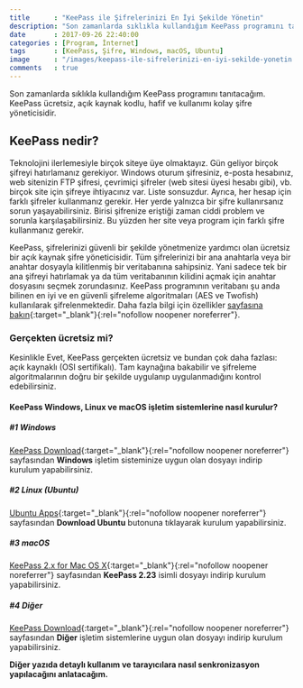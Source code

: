 ```yaml
---
title      : "KeePass ile Şifrelerinizi En İyi Şekilde Yönetin"
description: "Son zamanlarda sıklıkla kullandığım KeePass programını tanıtacağım. KeePass ücretsiz, açık kaynak kodlu, hafif ve kullanımı kolay şifre yöneticisidir."
date       : 2017-09-26 22:40:00
categories : [Program, İnternet]
tags       : [KeePass, Şifre, Windows, macOS, Ubuntu]
image      : "/images/keepass-ile-sifrelerinizi-en-iyi-sekilde-yonetin.png"
comments   : true
---
```


Son zamanlarda sıklıkla kullandığım KeePass programını tanıtacağım. KeePass ücretsiz, açık kaynak kodlu, hafif ve kullanımı kolay şifre yöneticisidir.

## KeePass nedir? 
Teknolojini ilerlemesiyle birçok siteye üye olmaktayız. Gün geliyor birçok şifreyi hatırlamanız gerekiyor. Windows oturum şifresiniz, e-posta hesabınız, web sitenizin FTP şifresi, çevrimiçi şifreler (web sitesi üyesi hesabı gibi), vb. birçok site için şifreye ihtiyacınız var. Liste sonsuzdur. Ayrıca, her hesap için farklı şifreler kullanmanız gerekir. Her yerde yalnızca bir şifre kullanırsanız sorun yaşayabilirsiniz. Birisi şifrenize eriştiği zaman ciddi problem ve sorunla karşılaşabilirsiniz. Bu yüzden her site veya program için farklı şifre kullanmanız gerekir.

KeePass, şifrelerinizi güvenli bir şekilde yönetmenize yardımcı olan ücretsiz bir açık kaynak şifre yöneticisidir. Tüm şifrelerinizi bir ana anahtarla veya bir anahtar dosyayla kilitlenmiş bir veritabanına sahipsiniz. Yani sadece tek bir ana şifreyi hatırlamak ya da tüm veritabanının kilidini açmak için anahtar dosyasını seçmek zorundasınız. KeePass programının veritabanı şu anda bilinen en iyi ve en güvenli şifreleme algoritmaları (AES ve Twofish) kullanılarak şifrelenmektedir. Daha fazla bilgi için özellikler [sayfasına bakın](http://keepass.info/features.html){:target="_blank"}{:rel="nofollow noopener noreferrer"}. 

### Gerçekten ücretsiz mi?
Kesinlikle Evet, KeePass gerçekten ücretsiz ve bundan çok daha fazlası: açık kaynaklı (OSI sertifikalı). Tam kaynağına bakabilir ve şifreleme algoritmalarının doğru bir şekilde uygulanıp uygulanmadığını kontrol edebilirsiniz.

#### KeePass Windows, Linux ve macOS işletim sistemlerine nasıl kurulur?

##### #1 Windows

[KeePass Download](http://keepass.info/download.html){:target="_blank"}{:rel="nofollow noopener noreferrer"} sayfasından **Windows** işletim sisteminize uygun olan dosyayı indirip kurulum yapabilirsiniz.

##### #2 Linux (Ubuntu)

[Ubuntu Apps](https://apps.ubuntu.com/cat/applications/keepass2/){:target="_blank"}{:rel="nofollow noopener noreferrer"} sayfasından **Download Ubuntu** butonuna tıklayarak kurulum yapabilirsiniz.

##### #3 macOS

[KeePass 2.x for Mac OS X](http://keepass.info/%0D/download/p_macosx/index.html){:target="_blank"}{:rel="nofollow noopener noreferrer"} sayfasından **KeePass 2.23** isimli dosyayı indirip kurulum yapabilirsiniz.

##### #4 Diğer 

[KeePass Download](http://keepass.info/download.html){:target="_blank"}{:rel="nofollow noopener noreferrer"} sayfasından **Diğer** işletim sistemlerine uygun olan dosyayı indirip kurulum yapabilirsiniz.

**Diğer yazıda detaylı kullanım ve tarayıcılara nasıl senkronizasyon yapılacağını anlatacağım.**
